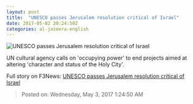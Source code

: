 ```yaml
---
layout: post
title:  "UNESCO passes Jerusalem resolution critical of Israel"
date: 2017-05-02 20:24:50Z
categories: al-jazeera-english
---
```


![UNESCO passes Jerusalem resolution critical of Israel](http://www.aljazeera.com/mritems/Images/2017/5/2/8d6ccda3db3e45bfbf00ecb5f3c9e647_18.jpg)

UN cultural agency calls on 'occupying power' to end projects aimed at altering 'character and status of the Holy City'.


Full story on F3News: [UNESCO passes Jerusalem resolution critical of Israel](http://www.f3nws.com/n/3vp4NG)

> Posted on: Wednesday, May 3, 2017 1:24:50 AM

